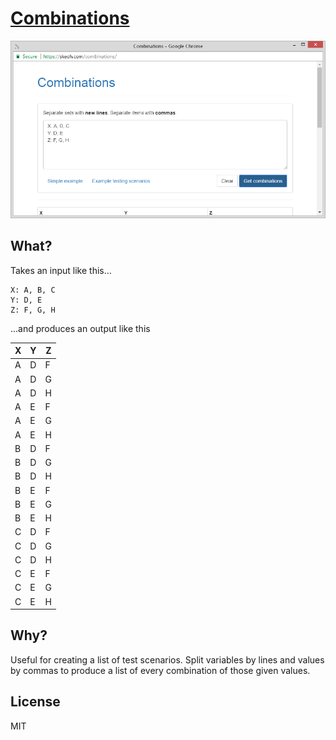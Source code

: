 [Combinations][site-url]
========================

[![Screenshot](screenshot.png)][site-url]

## What?

Takes an input like this...

```
X: A, B, C
Y: D, E
Z: F, G, H
```

...and produces an output like this

| X | Y | Z |
|---|---|---|
| A | D | F |
| A | D | G |
| A | D | H |
| A | E | F |
| A | E | G |
| A | E | H |
| B | D | F |
| B | D | G |
| B | D | H |
| B | E | F |
| B | E | G |
| B | E | H |
| C | D | F |
| C | D | G |
| C | D | H |
| C | E | F |
| C | E | G |
| C | E | H |

## Why?

Useful for creating a list of test scenarios. Split variables by lines and values by commas to produce a list of every combination of those given values.

## License

MIT

[site-url]: https://skeoh.com/combinations/
